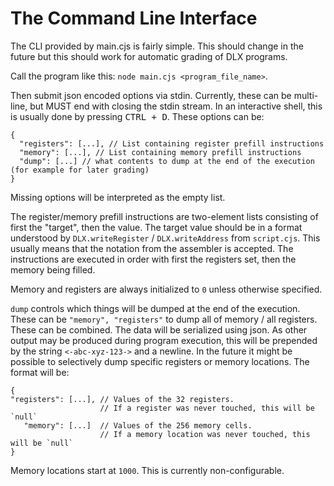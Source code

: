 # The Command Line Interface

The CLI provided by main.cjs is fairly simple. This should change in the future
but this should work for automatic grading of DLX programs.

Call the program like this: `node main.cjs <program_file_name>`.

Then submit json encoded options via stdin. Currently, these can be multi-line,
but MUST end with closing the stdin stream. In an interactive shell, this
is usually done by pressing <kbd>CTRL + D</kbd>. These options can be:

~~~jsonc
{
  "registers": [...], // List containing register prefill instructions
  "memory": [...], // List containing memory prefill instructions
  "dump": [...] // what contents to dump at the end of the execution (for example for later grading)
}
~~~

Missing options will be interpreted as the empty list.

The register/memory prefill instructions are two-element lists consisting of first
the "target", then the value. The target value should be in a format understood
by `DLX.writeRegister` / `DLX.writeAddress` from `script.cjs`. This usually means
that the notation from the assembler is accepted. The instructions are executed
in order with first the registers set, then the memory being filled.

Memory and registers are always initialized to `0` unless otherwise specified.

`dump` controls which things will be dumped at the end of the execution. These can
be `"memory", "registers"` to dump all of memory / all registers. These can be combined.
The data will be serialized using json. As other output may be produced during
program execution, this will be prepended by the string `<-abc-xyz-123->` and a
newline. In the future it might be possible to selectively dump specific registers
or memory locations. The format will be:

~~~jsonc
{
"registers": [...], // Values of the 32 registers. 
                    // If a register was never touched, this will be `null`
   "memory": [...]  // Values of the 256 memory cells.
                    // If a memory location was never touched, this will be `null`
}
~~~

Memory locations start at `1000`. This is currently non-configurable.
